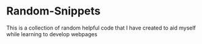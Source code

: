 # Random-Snippets
This is a collection of random helpful code that I have created to aid myself while learning to develop webpages
